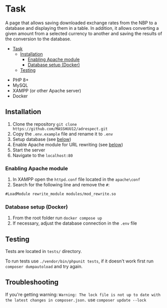 # Task

A page that allows saving downloaded exchange rates from the NBP to a database and displaying them in a table.
In addition, it allows converting a given amount from a selected currency to another and saving the results of the conversion to the database.

<!-- TOC -->
* [Task](#task)
  * [Installation](#installation)
      * [Enabling Apache module](#enabling-apache-module)
      * [Database setup (Docker)](#database-setup-docker)
  * [Testing](#testing)
<!-- TOC -->

* PHP 8+
* MySQL
* XAMPP (or other Apache server)
* Docker

## Installation

1. Clone the repository `git clone https://github.com/MASSHUU12/adrespect.git`
2. Copy the `.env.example` file and rename it to `.env`
3. Setup database (see [below](#database-setup-docker))
4. Enable Apache module for URL rewriting (see [below](#enabling-apache-module))
5. Start the server
6. Navigate to the `localhost:80`

### Enabling Apache module

1. In XAMPP open the `httpd.conf` file located in the `apache\conf`
2. Search for the following line and remove the `#`:

```txt
#LoadModule rewrite_module modules/mod_rewrite.so
```

### Database setup (Docker)

1. From the root folder run `docker compose up`
2. If necessary, adjust the database connection in the `.env` file

## Testing

Tests are located in `tests/` directory.

To run tests use `./vendor/bin/phpunit tests`, if it doesn't work first run `composer dumpautoload` and try again.

## Troubleshooting

If you're getting warning:
`Warning: The lock file is not up to date with the latest changes in composer.json.` use `composer update --lock`
